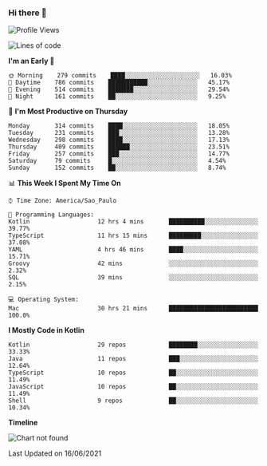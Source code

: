 ### Hi there 👋

<!--
**fernandonogueira/fernandonogueira** is a ✨ _special_ ✨ repository because its `README.md` (this file) appears on your GitHub profile.

Here are some ideas to get you started:

- 🔭 I’m currently working on ...
- 🌱 I’m currently learning ...
- 👯 I’m looking to collaborate on ...
- 🤔 I’m looking for help with ...
- 💬 Ask me about ...
- 📫 How to reach me: ...
- 😄 Pronouns: ...
- ⚡ Fun fact: ...
-->

<!--START_SECTION:waka-->
![Profile Views](http://img.shields.io/badge/Profile%20Views-2-blue)

![Lines of code](https://img.shields.io/badge/From%20Hello%20World%20I%27ve%20Written-564193%20lines%20of%20code-blue)

**I'm an Early 🐤** 

```text
🌞 Morning    279 commits    ████░░░░░░░░░░░░░░░░░░░░░   16.03% 
🌆 Daytime    786 commits    ███████████░░░░░░░░░░░░░░   45.17% 
🌃 Evening    514 commits    ███████░░░░░░░░░░░░░░░░░░   29.54% 
🌙 Night      161 commits    ██░░░░░░░░░░░░░░░░░░░░░░░   9.25%

```
📅 **I'm Most Productive on Thursday** 

```text
Monday       314 commits    ████░░░░░░░░░░░░░░░░░░░░░   18.05% 
Tuesday      231 commits    ███░░░░░░░░░░░░░░░░░░░░░░   13.28% 
Wednesday    298 commits    ████░░░░░░░░░░░░░░░░░░░░░   17.13% 
Thursday     409 commits    ██████░░░░░░░░░░░░░░░░░░░   23.51% 
Friday       257 commits    ███░░░░░░░░░░░░░░░░░░░░░░   14.77% 
Saturday     79 commits     █░░░░░░░░░░░░░░░░░░░░░░░░   4.54% 
Sunday       152 commits    ██░░░░░░░░░░░░░░░░░░░░░░░   8.74%

```


📊 **This Week I Spent My Time On** 

```text
⌚︎ Time Zone: America/Sao_Paulo

💬 Programming Languages: 
Kotlin                   12 hrs 4 mins       ██████████░░░░░░░░░░░░░░░   39.77% 
TypeScript               11 hrs 15 mins      █████████░░░░░░░░░░░░░░░░   37.08% 
YAML                     4 hrs 46 mins       ████░░░░░░░░░░░░░░░░░░░░░   15.71% 
Groovy                   42 mins             ░░░░░░░░░░░░░░░░░░░░░░░░░   2.32% 
SQL                      39 mins             ░░░░░░░░░░░░░░░░░░░░░░░░░   2.15%

💻 Operating System: 
Mac                      30 hrs 21 mins      █████████████████████████   100.0%

```

**I Mostly Code in Kotlin** 

```text
Kotlin                   29 repos            ████████░░░░░░░░░░░░░░░░░   33.33% 
Java                     11 repos            ███░░░░░░░░░░░░░░░░░░░░░░   12.64% 
TypeScript               10 repos            ██░░░░░░░░░░░░░░░░░░░░░░░   11.49% 
JavaScript               10 repos            ██░░░░░░░░░░░░░░░░░░░░░░░   11.49% 
Shell                    9 repos             ██░░░░░░░░░░░░░░░░░░░░░░░   10.34%

```


**Timeline**

![Chart not found](https://raw.githubusercontent.com/fernandonogueira/fernandonogueira/master/charts/bar_graph.png) 


 Last Updated on 16/06/2021
<!--END_SECTION:waka-->

